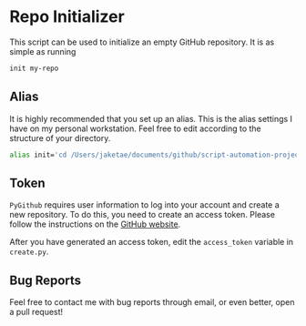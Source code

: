# Repo Initializer

This script can be used to initialize an empty GitHub repository. It is as simple as running 

```bash
init my-repo
```

## Alias

It is highly recommended that you set up an alias. This is the alias settings I have on my personal workstation. Feel free to edit according to the structure of your directory.

```bash
alias init='cd /Users/jaketae/documents/github/script-automation-projects/repo-initializer; ./init.sh $1'
```

## Token

`PyGithub` requires user information to log into your account and create a new repository. To do this, you need to create an access token. Please follow the instructions on the [GitHub website](https://help.github.com/en/github/authenticating-to-github/creating-a-personal-access-token-for-the-command-line).

After you have generated an access token, edit the `access_token` variable in `create.py`. 

## Bug Reports

Feel free to contact me with bug reports through email, or even better, open a pull request!